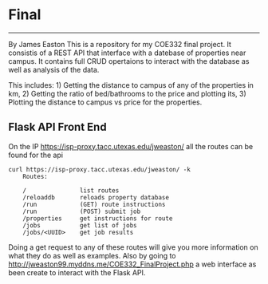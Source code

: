 # Final
---
By James Easton
This is a repository for my COE332 final project. It consistis of a REST API that interface with a datebase of properties near
campus. It contains full CRUD opertaions to interact with the database as well as analysis of the data. 

This includes: 
    1) Getting the distance to campus of any of the properties in km, 
    2) Getting the ratio of bed/bathrooms to the price and plotting its, 
    3) Plotting the distance to campus vs price for the properties.

## Flask API Front End
On the IP https://isp-proxy.tacc.utexas.edu/jweaston/ all the routes can be found for the api
```
curl https://isp-proxy.tacc.utexas.edu/jweaston/ -k
    Routes:

    /               list routes
    /reloaddb       reloads property database
    /run            (GET) route instructions
    /run            (POST) submit job
    /properties     get instructions for route 
    /jobs           get list of jobs
    /jobs/<UUID>    get job results
```
Doing a get request to any of these routes will give you more information on what they do as well as examples.
Also by going to http://jweaston99.myddns.me/COE332_FinalProject.php a web interface as been create to interact with the Flask API.
